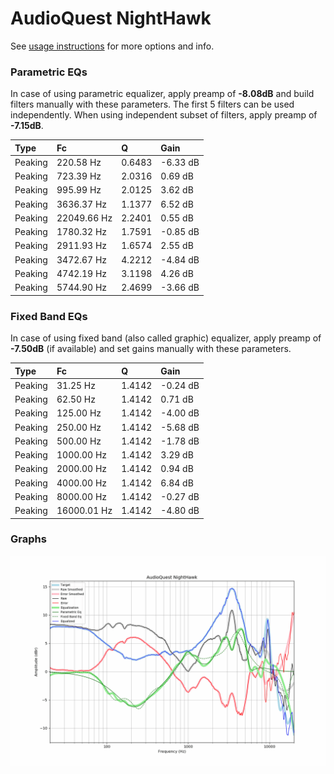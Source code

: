 # AudioQuest NightHawk
See [usage instructions](https://github.com/jaakkopasanen/AutoEq#usage) for more options and info.

### Parametric EQs
In case of using parametric equalizer, apply preamp of **-8.08dB** and build filters manually
with these parameters. The first 5 filters can be used independently.
When using independent subset of filters, apply preamp of **-7.15dB**.

| Type    | Fc          |      Q | Gain     |
|:--------|:------------|:-------|:---------|
| Peaking | 220.58 Hz   | 0.6483 | -6.33 dB |
| Peaking | 723.39 Hz   | 2.0316 | 0.69 dB  |
| Peaking | 995.99 Hz   | 2.0125 | 3.62 dB  |
| Peaking | 3636.37 Hz  | 1.1377 | 6.52 dB  |
| Peaking | 22049.66 Hz | 2.2401 | 0.55 dB  |
| Peaking | 1780.32 Hz  | 1.7591 | -0.85 dB |
| Peaking | 2911.93 Hz  | 1.6574 | 2.55 dB  |
| Peaking | 3472.67 Hz  | 4.2212 | -4.84 dB |
| Peaking | 4742.19 Hz  | 3.1198 | 4.26 dB  |
| Peaking | 5744.90 Hz  | 2.4699 | -3.66 dB |

### Fixed Band EQs
In case of using fixed band (also called graphic) equalizer, apply preamp of **-7.50dB**
(if available) and set gains manually with these parameters.

| Type    | Fc          |      Q | Gain     |
|:--------|:------------|:-------|:---------|
| Peaking | 31.25 Hz    | 1.4142 | -0.24 dB |
| Peaking | 62.50 Hz    | 1.4142 | 0.71 dB  |
| Peaking | 125.00 Hz   | 1.4142 | -4.00 dB |
| Peaking | 250.00 Hz   | 1.4142 | -5.68 dB |
| Peaking | 500.00 Hz   | 1.4142 | -1.78 dB |
| Peaking | 1000.00 Hz  | 1.4142 | 3.29 dB  |
| Peaking | 2000.00 Hz  | 1.4142 | 0.94 dB  |
| Peaking | 4000.00 Hz  | 1.4142 | 6.84 dB  |
| Peaking | 8000.00 Hz  | 1.4142 | -0.27 dB |
| Peaking | 16000.01 Hz | 1.4142 | -4.80 dB |

### Graphs
![](./AudioQuest%20NightHawk.png)